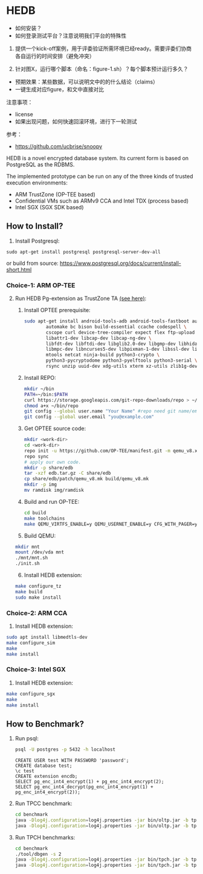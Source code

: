 # HEDB

- 如何安装？
- 如何登录测试平台？注意说明我们平台的特殊性

1. 提供一个kick-off案例，用于评委验证所需环境已经ready。需要评委们协商各自运行的时间安排（避免冲突）

2. 针对图X，运行哪个脚本（命名：figure-1.sh）？每个脚本预计运行多久？
- 预期效果：某些数据，可以说明文中的的什么结论（claims）
- 一键生成对应figure，和文中直接对比

注意事项：
- license
- 如果出现问题，如何快速回滚环境，进行下一轮测试

参考：
- https://github.com/ucbrise/snoopy

HEDB is a novel encrypted database system. Its current form is based on PostgreSQL as the RDBMS.

The implemented prototype can be run on any of the three kinds of trusted execution environments:

- ARM TrustZone (OP-TEE based)
- Confidential VMs such as ARMv9 CCA and Intel TDX (process based)
- Intel SGX (SGX SDK based)

## How to Install?

1. Install Postgresql:

```shell
sudo apt-get install postgresql postgresql-server-dev-all
```
or build from source: https://www.postgresql.org/docs/current/install-short.html

### Choice-1: ARM OP-TEE

2. Run HEDB Pg-extension as TrustZone TA [(see here)]( https://optee.readthedocs.io/en/latest/building/gits/build.html):

  
   1. Install OPTEE prerequisite:

      ```bash
      sudo apt-get install android-tools-adb android-tools-fastboot autoconf \
              automake bc bison build-essential ccache codespell \
              cscope curl device-tree-compiler expect flex ftp-upload gdisk iasl \
              libattr1-dev libcap-dev libcap-ng-dev \
              libfdt-dev libftdi-dev libglib2.0-dev libgmp-dev libhidapi-dev \
              libmpc-dev libncurses5-dev libpixman-1-dev libssl-dev libtool make \
              mtools netcat ninja-build python3-crypto \
              python3-pycryptodome python3-pyelftools python3-serial \
              rsync unzip uuid-dev xdg-utils xterm xz-utils zlib1g-dev
      ```

   2. Install REPO:

      ```bash
      mkdir ~/bin
      PATH=~/bin:$PATH
      curl https://storage.googleapis.com/git-repo-downloads/repo > ~/bin/repo
      chmod a+x ~/bin/repo
      git config --global user.name "Your Name" #repo need git name/email config.
      git config --global user.email "you@example.com" 
      ```

   3. Get OPTEE source code:

      ``` bash
      mkdir <work-dir>
      cd <work-dir>
      repo init -u https://github.com/OP-TEE/manifest.git -m qemu_v8.xml
      repo sync
      # apply our own code.
      mkdir -p share/edb
      tar -xzf edb.tar.gz -C share/edb
      cp share/edb/patch/qemu_v8.mk build/qemu_v8.mk
      mkdir -p img
      mv ramdisk img/ramdisk
      ```

   4. Build and run OP-TEE:

      ```bash
      cd build
      make toolchains
      make QEMU_VIRTFS_ENABLE=y QEMU_USERNET_ENABLE=y CFG_WITH_PAGER=y run
      ```

   5. Build QEMU:

   ```bash
   mkdir mnt
   mount /dev/vda mnt
   ./mnt/mnt.sh
   ./init.sh 
   ```

   6. Install HEDB extension:

   ```bash
   make configure_tz
   make build 
   sudo make install
   ```

### Choice-2: ARM CCA

   1. Install HEDB extension:

   ```bash
   sudo apt install libmedtls-dev
   make configure_sim
   make 
   make install
   ```

### Choice-3: Intel SGX

   1. Install HEDB extension:

   ```bash
   make configure_sgx
   make 
   make install
   ```

## How to Benchmark?

1. Run psql:

   ```bash
   psql -U postgres -p 5432 -h localhost
   ```

   ```psql
   CREATE USER test WITH PASSWORD 'password';
   CREATE database test;
   \c test
   CREATE extension encdb;
   SELECT pg_enc_int4_encrypt(1) + pg_enc_int4_encrypt(2);
   SELECT pg_enc_int4_decrypt(pg_enc_int4_encrypt(1) + pg_enc_int4_encrypt(2));
   
   ```

2. Run TPCC benchmark:

   ```bash
   cd benchmark 
   java -Dlog4j.configuration=log4j.properties -jar bin/oltp.jar -b tpcc -o output -s 100 --config config/tpcc_config.xml --load true --execute false
   java -Dlog4j.configuration=log4j.properties -jar bin/oltp.jar -b tpcc -o output -s 100 --config config/tpcc_config.xml --load false --execute true
   ```

3. Run TPCH benchmarks:

   ```bash
   cd benchmark 
   ./tool/dbgen -s 2
   java -Dlog4j.configuration=log4j.properties -jar bin/tpch.jar -b tpch -o output -s 10 --config config/tpch_config.xml --load true --execute false
   java -Dlog4j.configuration=log4j.properties -jar bin/tpch.jar -b tpch -o output -s 10 --config config/tpch_config.xml --load false --execute true
   ```
